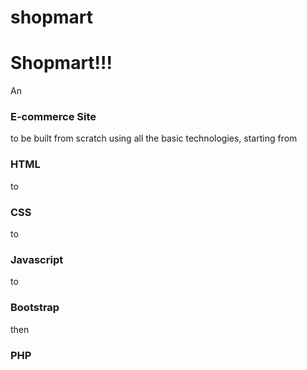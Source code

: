 # shopmart
<h1>Shopmart!!!</h1>
An <h3>E-commerce Site</h3> to be built from scratch using all the basic technologies, starting from <h3>HTML</h3> to <h3>CSS</h3> to <h3>Javascript</h3> to <h3>Bootstrap</h3> then <h3>PHP</h3>
